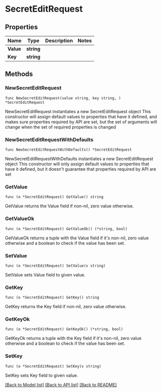 # SecretEditRequest

## Properties

Name | Type | Description | Notes
------------ | ------------- | ------------- | -------------
**Value** | **string** |  | 
**Key** | **string** |  | 

## Methods

### NewSecretEditRequest

`func NewSecretEditRequest(value string, key string, ) *SecretEditRequest`

NewSecretEditRequest instantiates a new SecretEditRequest object
This constructor will assign default values to properties that have it defined,
and makes sure properties required by API are set, but the set of arguments
will change when the set of required properties is changed

### NewSecretEditRequestWithDefaults

`func NewSecretEditRequestWithDefaults() *SecretEditRequest`

NewSecretEditRequestWithDefaults instantiates a new SecretEditRequest object
This constructor will only assign default values to properties that have it defined,
but it doesn't guarantee that properties required by API are set

### GetValue

`func (o *SecretEditRequest) GetValue() string`

GetValue returns the Value field if non-nil, zero value otherwise.

### GetValueOk

`func (o *SecretEditRequest) GetValueOk() (*string, bool)`

GetValueOk returns a tuple with the Value field if it's non-nil, zero value otherwise
and a boolean to check if the value has been set.

### SetValue

`func (o *SecretEditRequest) SetValue(v string)`

SetValue sets Value field to given value.


### GetKey

`func (o *SecretEditRequest) GetKey() string`

GetKey returns the Key field if non-nil, zero value otherwise.

### GetKeyOk

`func (o *SecretEditRequest) GetKeyOk() (*string, bool)`

GetKeyOk returns a tuple with the Key field if it's non-nil, zero value otherwise
and a boolean to check if the value has been set.

### SetKey

`func (o *SecretEditRequest) SetKey(v string)`

SetKey sets Key field to given value.



[[Back to Model list]](../README.md#documentation-for-models) [[Back to API list]](../README.md#documentation-for-api-endpoints) [[Back to README]](../README.md)


